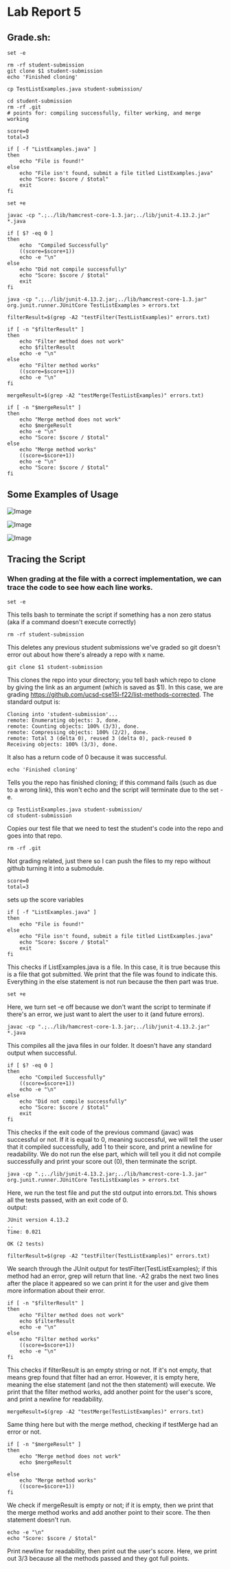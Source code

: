 # Lab Report 5

## Grade.sh: 
```
set -e

rm -rf student-submission
git clone $1 student-submission
echo 'Finished cloning'

cp TestListExamples.java student-submission/

cd student-submission
rm -rf .git
# points for: compiling successfully, filter working, and merge working

score=0
total=3

if [ -f "ListExamples.java" ]
then
    echo "File is found!"
else
    echo "File isn't found, submit a file titled ListExamples.java"
    echo "Score: $score / $total"
    exit
fi

set +e

javac -cp ".;../lib/hamcrest-core-1.3.jar;../lib/junit-4.13.2.jar" *.java

if [ $? -eq 0 ]
then
    echo  "Compiled Successfully"
    ((score=$score+1))
    echo -e "\n"
else   
    echo "Did not compile successfully"
    echo "Score: $score / $total"
    exit
fi

java -cp ".;../lib/junit-4.13.2.jar;../lib/hamcrest-core-1.3.jar" org.junit.runner.JUnitCore TestListExamples > errors.txt

filterResult=$(grep -A2 "testFilter(TestListExamples)" errors.txt)

if [ -n "$filterResult" ]
then
    echo "Filter method does not work"
    echo $filterResult
    echo -e "\n"
else   
    echo "Filter method works"
    ((score=$score+1))
    echo -e "\n"
fi

mergeResult=$(grep -A2 "testMerge(TestListExamples)" errors.txt)

if [ -n "$mergeResult" ]
then
    echo "Merge method does not work"
    echo $mergeResult
    echo -e "\n"
    echo "Score: $score / $total"
else   
    echo "Merge method works"
    ((score=$score+1))
    echo -e "\n"
    echo "Score: $score / $total"
fi
```

## Some Examples of Usage
![Image](images/report_6_compile_error.png)

![Image](/images/report_6_corrected.png)

![Image](images/report_6_original.png)

## Tracing the Script

### When grading at the file with a correct implementation, we can trace the code to see how each line works. 

```
set -e
```
This tells bash to terminate the script if something has a non zero status (aka if a command doesn't execute correctly)

```
rm -rf student-submission
```
This deletes any previous student submissions we've graded so git doesn't error out about how there's already a repo with x name. 
```
git clone $1 student-submission
```
This clones the repo into your directory; you tell bash which repo to clone by giving the link as an argument (which is saved as $1). In this case, we are grading https://github.com/ucsd-cse15l-f22/list-methods-corrected. 
The standard output is: 
```
Cloning into 'student-submission'...
remote: Enumerating objects: 3, done.
remote: Counting objects: 100% (3/3), done.
remote: Compressing objects: 100% (2/2), done.
remote: Total 3 (delta 0), reused 3 (delta 0), pack-reused 0
Receiving objects: 100% (3/3), done.
```
It also has a return code of 0 because it was successful. 

```
echo 'Finished cloning'
```
Tells you the repo has finished cloning; if this command fails (such as due to a wrong link), this won't echo and the script will terminate due to the set -e. 

```
cp TestListExamples.java student-submission/
cd student-submission
```
Copies our test file that we need to test the student's code into the repo and goes into that repo. 

```
rm -rf .git
```
Not grading related, just there so I can push the files to my repo without github turning it into a submodule.

```
score=0
total=3
```
sets up the score variables

```
if [ -f "ListExamples.java" ]
then
    echo "File is found!"
else
    echo "File isn't found, submit a file titled ListExamples.java"
    echo "Score: $score / $total"
    exit
fi
```
This checks if ListExamples.java is a file. In this case, it is true because this is a file that got submitted. We print that the file was found to indicate this.  
Everything in the else statement is not run because the then part was true. 

```
set +e
```
Here, we turn set -e off because we don't want the script to terminate if there's an error, we just want to alert the user to it (and future errors).

```
javac -cp ".;../lib/hamcrest-core-1.3.jar;../lib/junit-4.13.2.jar" *.java
```
This compiles all the java files in our folder. It doesn't have any standard output when successful. 

```
if [ $? -eq 0 ]
then
    echo "Compiled Successfully"
    ((score=$score+1))
    echo -e "\n"
else   
    echo "Did not compile successfully"
    echo "Score: $score / $total"
    exit
fi
```
This checks if the exit code of the previous command (javac) was successful or not. If it is equal to 0, meaning successful, we will tell the user that it compiled successfully, add 1 to their score, and print a newline for readability. We do not run the else part, which will tell you it did not compile successfully and print your score out (0), then terminate the script. 

```
java -cp ".;../lib/junit-4.13.2.jar;../lib/hamcrest-core-1.3.jar" org.junit.runner.JUnitCore TestListExamples > errors.txt
```
Here, we run the test file and put the std output into errors.txt. This shows all the tests passed, with an exit code of 0.  
output: 
```
JUnit version 4.13.2
..
Time: 0.021

OK (2 tests)
```
```
filterResult=$(grep -A2 "testFilter(TestListExamples)" errors.txt)
```
We search through the JUnit output for testFilter(TestListExamples); if this method had an error, grep will return that line. -A2 grabs the next two lines after the place it appeared so we can print it for the user and give them more information about their error. 
```
if [ -n "$filterResult" ]
then
    echo "Filter method does not work"
    echo $filterResult
    echo -e "\n"
else   
    echo "Filter method works"
    ((score=$score+1))
    echo -e "\n"
fi
```
This checks if filterResult is an empty string or not. If it's not empty, that means grep found that filter had an error. However, it is empty here, meaning the else statement (and not the then statement) will execute. We print that the filter method works, add another point for the user's score, and print a newline for readability. 
```
mergeResult=$(grep -A2 "testMerge(TestListExamples)" errors.txt)
```
Same thing here but with the merge method, checking if testMerge had an error or not. 

```
if [ -n "$mergeResult" ]
then
    echo "Merge method does not work"
    echo $mergeResult

else   
    echo "Merge method works"
    ((score=$score+1))
fi
```
We check if mergeResult is empty or not; if it is empty, then we print that the merge method works and add another point to their score. The then statement doesn't run. 

```
echo -e "\n"
echo "Score: $score / $total"
```
Print newline for readability, then print out the user's score. Here, we print out 3/3 because all the methods passed and they got full points. 